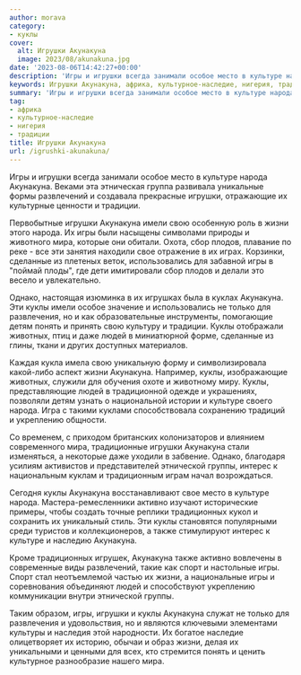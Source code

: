```yaml
---
author: morava
category:
- куклы
cover:
  alt: Игрушки Акунакуна
  image: 2023/08/akunakuna.jpg
date: '2023-08-06T14:42:27+00:00'
description: 'Игры и игрушки всегда занимали особое место в культуре народа Акунакуна. Веками эта этническая группа развивала уникальные формы развлечений и создавала...'
keywords: Игрушки Акунакуна, африка, культурное-наследие, нигерия, традиции, акунакуна, куклы, игры, игрушки, культуре, народа, жизни, мира, людей, особое, место, развлечений, имели, сбор
summary: 'Игры и игрушки всегда занимали особое место в культуре народа Акунакуна. Веками эта этническая группа развивала уникальные формы развлечений и создавала...'
tag:
- африка
- культурное-наследие
- нигерия
- традиции
title: Игрушки Акунакуна
url: /igrushki-akunakuna/
---
```


Игры и игрушки всегда занимали особое место в культуре народа Акунакуна. Веками эта этническая группа развивала уникальные формы развлечений и создавала прекрасные игрушки, отражающие их культурные ценности и традиции.

Первобытные игрушки Акунакуна имели свою особенную роль в жизни этого народа. Их игры были насыщены символами природы и животного мира, которые они обитали. Охота, сбор плодов, плавание по реке \- все эти занятия находили свое отражение в их играх. Корзинки, сделанные из плетеных веток, использовались для забавной игры в "поймай плоды", где дети имитировали сбор плодов и делали это весело и увлекательно.

Однако, настоящая изюминка в их игрушках была в куклах Акунакуна. Эти куклы имели особое значение и использовались не только для развлечения, но и как образовательные инструменты, помогающие детям понять и принять свою культуру и традиции. Куклы отображали животных, птиц и даже людей в миниатюрной форме, сделанные из глины, ткани и других доступных материалов.

Каждая кукла имела свою уникальную форму и символизировала какой-либо аспект жизни Акунакуна. Например, куклы, изображающие животных, служили для обучения охоте и животному миру. Куклы, представляющие людей в традиционной одежде и украшениях, позволяли детям узнать о национальной истории и культуре своего народа. Игра с такими куклами способствовала сохранению традиций и укреплению общности.

Со временем, с приходом британских колонизаторов и влиянием современного мира, традиционные игрушки Акунакуна стали изменяться, а некоторые даже уходили в забвение. Однако, благодаря усилиям активистов и представителей этнической группы, интерес к национальным куклам и традиционным играм начал возрождаться.

Сегодня куклы Акунакуна восстанавливают свое место в культуре народа. Мастера-ремесленники активно изучают исторические примеры, чтобы создать точные реплики традиционных кукол и сохранить их уникальный стиль. Эти куклы становятся популярными среди туристов и коллекционеров, а также стимулируют интерес к культуре и наследию Акунакуна.

Кроме традиционных игрушек, Акунакуна также активно вовлечены в современные виды развлечений, такие как спорт и настольные игры. Спорт стал неотъемлемой частью их жизни, а национальные игры и соревнования объединяют людей и способствуют укреплению коммуникации внутри этнической группы.

Таким образом, игры, игрушки и куклы Акунакуна служат не только для развлечения и удовольствия, но и являются ключевыми элементами культуры и наследия этой народности. Их богатое наследие олицетворяет их историю, обычаи и образ жизни, делая их уникальными и ценными для всех, кто стремится понять и ценить культурное разнообразие нашего мира.
